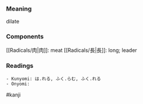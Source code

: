 ### Meaning

dilate

### Components

[[Radicals/肉|肉]]: meat [[Radicals/長|長]]: long; leader

### Readings

```
- Kunyomi: は.れる, ふく.らむ, ふく.れる
- Onyomi: 
```

#kanji